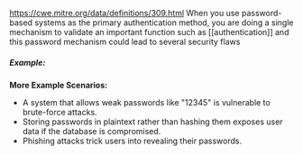 https://cwe.mitre.org/data/definitions/309.html
When you use password-based systems as the primary authentication method, you are doing a single mechanism to validate an important function such as [[authentication]] and this password mechanism could lead to several security flaws

##### Example:


**More Example Scenarios:**

- A system that allows weak passwords like "12345" is vulnerable to brute-force attacks.
- Storing passwords in plaintext rather than hashing them exposes user data if the database is compromised.
- Phishing attacks trick users into revealing their passwords.